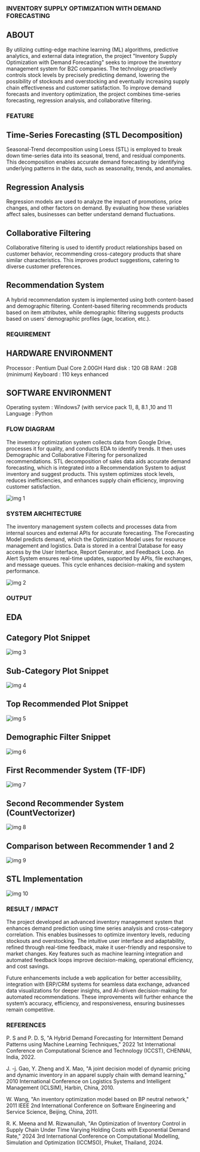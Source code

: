 ### INVENTORY SUPPLY OPTIMIZATION WITH DEMAND FORECASTING
## ABOUT
By utilizing cutting-edge machine learning (ML) algorithms, predictive analytics, and external data integration, the project "Inventory Supply Optimization with Demand Forecasting" seeks to improve the inventory management system for B2C companies. The technology proactively controls stock levels by precisely predicting demand, lowering the possibility of stockouts and overstocking and eventually increasing supply chain effectiveness and customer satisfaction. To improve demand forecasts and inventory optimization, the project combines time-series forecasting, regression analysis, and collaborative filtering.

### FEATURE
## Time-Series Forecasting (STL Decomposition)
Seasonal-Trend decomposition using Loess (STL) is employed to break down time-series data into its seasonal, trend, and residual components. This decomposition enables accurate demand forecasting by identifying underlying patterns in the data, such as seasonality, trends, and anomalies.

## Regression Analysis
Regression models are used to analyze the impact of promotions, price changes, and other factors on demand. By evaluating how these variables affect sales, businesses can better understand demand fluctuations.

## Collaborative Filtering
Collaborative filtering is used to identify product relationships based on customer behavior, recommending cross-category products that share similar characteristics. This improves product suggestions, catering to diverse customer preferences.

## Recommendation System
A hybrid recommendation system is implemented using both content-based and demographic filtering. Content-based filtering recommends products based on item attributes, while demographic filtering suggests products based on users' demographic profiles (age, location, etc.).

### REQUIREMENT
## HARDWARE ENVIRONMENT
Processor : Pentium Dual Core 2.00GH
Hard disk : 120 GB
RAM : 2GB (minimum)
Keyboard : 110 keys enhanced
## SOFTWARE ENVIRONMENT
Operating system : Windows7 (with service pack 1), 8, 8.1 ,10 and 11
Language : Python
### FLOW DIAGRAM
The inventory optimization system collects data from Google Drive, processes it for quality, and conducts EDA to identify trends. It then uses Demographic and Collaborative Filtering for personalized recommendations. STL decomposition of sales data aids accurate demand forecasting, which is integrated into a Recommendation System to adjust inventory and suggest products. This system optimizes stock levels, reduces inefficiencies, and enhances supply chain efficiency, improving customer satisfaction.

![img 1](https://github.com/user-attachments/assets/7da98520-57d1-4b1c-a13f-6a63cf155090)

### SYSTEM ARCHITECTURE
The inventory management system collects and processes data from internal sources and external APIs for accurate forecasting. The Forecasting Model predicts demand, which the Optimization Model uses for resource management and logistics. Data is stored in a central Database for easy access by the User Interface, Report Generator, and Feedback Loop. An Alert System ensures real-time updates, supported by APIs, file exchanges, and message queues. This cycle enhances decision-making and system performance.

![img 2](https://github.com/user-attachments/assets/6a171125-a412-467e-beb6-07b2cb1dd46b)

### OUTPUT
## EDA
## Category Plot Snippet

![img 3](https://github.com/user-attachments/assets/f8f89f61-fef9-4c28-afa8-f62067b243b6)

## Sub-Category Plot Snippet

![img 4](https://github.com/user-attachments/assets/8844b7d2-8e6c-4eaa-ae0b-272509f9fdd3)

## Top Recommended Plot Snippet

![img 5](https://github.com/user-attachments/assets/b0c436a0-755b-455d-9b86-d1168c91d3fc)

## Demographic Filter Snippet

![img 6](https://github.com/user-attachments/assets/2d48fc34-15a1-4665-9c26-20454820d0e8)

## First Recommender System (TF-IDF)

![img 7](https://github.com/user-attachments/assets/e9f8a185-58e9-4fa9-b1ee-a49630d266bb)

## Second Recommender System (CountVectorizer)

![img 8](https://github.com/user-attachments/assets/06428e8a-4057-404d-9e76-94dfd1106905)

## Comparison between Recommender 1 and 2

![img 9](https://github.com/user-attachments/assets/15dab07f-8d04-4266-9595-c961deff552e)

## STL Implementation

![img 10](https://github.com/user-attachments/assets/b646d208-399a-495c-ac26-c285ac243dda)

### RESULT / IMPACT
The project developed an advanced inventory management system that enhances demand prediction using time series analysis and cross-category correlation. This enables businesses to optimize inventory levels, reducing stockouts and overstocking. The intuitive user interface and adaptability, refined through real-time feedback, make it user-friendly and responsive to market changes. Key features such as machine learning integration and automated feedback loops improve decision-making, operational efficiency, and cost savings.

Future enhancements include a web application for better accessibility, integration with ERP/CRM systems for seamless data exchange, advanced data visualizations for deeper insights, and AI-driven decision-making for automated recommendations. These improvements will further enhance the system’s accuracy, efficiency, and responsiveness, ensuring businesses remain competitive.

### REFERENCES
P. S and P. D. S, "A Hybrid Demand Forecasting for Intermittent Demand Patterns using Machine Learning Techniques," 2022 1st International Conference on Computational Science and Technology (ICCST), CHENNAI, India, 2022.  

J. -j. Gao, Y. Zheng and X. Mao, "A joint decision model of dynamic pricing and dynamic inventory in an apparel supply chain with demand learning," 2010 International Conference on Logistics Systems and Intelligent Management (ICLSIM), Harbin, China, 2010.  

W. Wang, "An inventory optimization model based on BP neutral network," 2011 IEEE 2nd International Conference on Software Engineering and Service Science, Beijing, China, 2011.  

R. K. Meena and M. Rizwanullah, "An Optimization of Inventory Control in Supply Chain Under Time Varying Holding Costs with Exponential Demand Rate," 2024 3rd International Conference on Computational Modelling, Simulation and Optimization (ICCMSO), Phuket, Thailand, 2024.  
